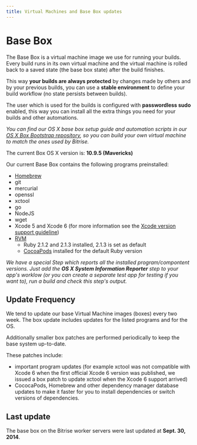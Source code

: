 ```yaml
---
title: Virtual Machines and Base Box updates
---
```


# Base Box

The Base Box is a virtual machine image we use for running your builds.
Every build runs in its own virtual machine and the virtual machine is
rolled back to a saved state (the base box state) after the build finishes.

This way **your builds are always protected** by changes made by others and
by your previous builds, you can use a **stable environment** to
define your build workflow (no state persists between builds).

The user which is used for the builds is configured with **passwordless sudo** enabled,
this way you can install all the extra things you need for your builds
and other automations.

*You can find our OS X base box setup guide and automation scripts
in our [OS X Box Bootstrap repository](https://github.com/bitrise-io/osx-box-bootstrap),
so you can build your own virtual machine to match the ones used by Bitrise.*

The current Box OS X version is: **10.9.5 (Mavericks)**

Our current Base Box contains the following programs preinstalled:

* [Homebrew](http://brew.sh/)
* git
* mercurial
* openssl
* xctool
* go
* NodeJS
* wget
* Xcode 5 and Xcode 6 (for more information see the [Xcode version support guideline](/docs/xcode-version-support.html))
* [RVM](http://rvm.io/)
  * Ruby 2.1.2 and 2.1.3 installed, 2.1.3 is set as default
  * [CocoaPods](http://cocoapods.org/) installed for the default Ruby version
  
*We have a special Step which reports all the installed program/compontent versions.
Just add the **OS X System Information Reporter** step
to your app's worklow (or you can create a separate test app
for testing if you want to), run a build and check this
step's output.*

## Update Frequency

We tend to update our base Virtual Machine images (boxes) every two week.
The box update includes updates for the listed programs and for the OS.

Additionally smaller box patches are performed periodically to
keep the base system up-to-date.

These patches include:

* important program updates (for example xctool was not compatible with
  Xcode 6 when the first official Xcode 6 version was published,
  we issued a box patch to update xctool when the Xcode 6 support arrived)
* CococaPods, Homebrew and other dependency manager database updates
  to make it faster for you to install dependencies or switch versions
  of dependencies.

## Last update

The base box on the Bitrise worker servers were last
updated at **Sept. 30, 2014**.
